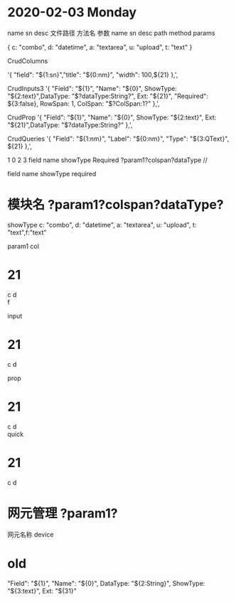 # 2020-02-03  Monday 


 name sn desc 文件路径   方法名  参数 
 name sn desc  path   method   params 



{ c: "combo", d: "datetime", a: "textarea", u: "upload", t: "text" }



CrudColumns

'{ "field": "${1:sn}","title": "${0:nm}", "width": 100,${21} },',

CrudInputs3
 '{ "Field": "${1}", "Name": "${0}", ShowType: "${2:text}",DataType: "$?dataType:String?", Ext: "${21}", "Required": ${3:false}, RowSpan: 1, ColSpan: "$?ColSpan:1?" },',


 CrudProp
 '{ "Field": "${1}", "Name": "${0}", ShowType: "${2:text}", Ext: "${21}",DataType: "$?dataType:String?" },',

CrudQueries
   '{ "Field": "${1:nm}", "Label": "${0:nm}", "Type":  "${3:QText}", ${21} },',



1      0      2         3
field  name   showType  Required  ?param1?colspan?dataType  // 

field  name   showType  required 

#  模块名 ?param1?colspan?dataType? 


showType  c: "combo", d: "datetime", a: "textarea", u: "upload", t: "text",f:"text"

param1 
col 
# 21 
c 
d  
f 

input 
# 21 
c 
d  

prop 
# 21 
c 
d  
quick 
# 21 
c 
d  






# 网元管理  ?param1?
网元名称 device 


# old  

 "Field": "${1}", "Name": "${0}",
 DataType: "${2:String}",
  ShowType: "${3:text}", Ext: "${31}"